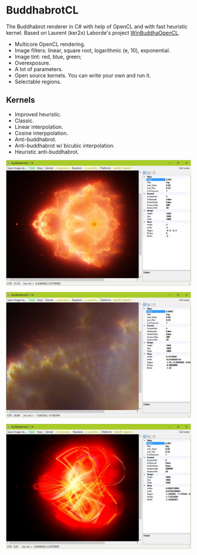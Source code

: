 # BuddhabrotCL

The Buddhabrot renderer in C# with help of OpenCL and with fast heuristic kernel. Based on Laurent (ker2x) Laborde's project [WinBuddhaOpenCL](https://github.com/ker2x/WinBuddhaOpenCL).

- Multicore OpenCL rendering.
- Image filters: linear, square root, logarithmic (e, 10), exponential.
- Image tint: red, blue, green;
- Overexposure.
- A lot of parameters.
- Open source kernels. You can write your own and run it.
- Selectable regions.


## Kernels

- Improved heuristic.
- Classic.
- Linear interpolation.
- Cosine interppolation.
- Anti-buddhabrot.
- Anti-buddhabrot w/ bicubic interpolation.
- Heuristic anti-buddhabrot.

![Buddhabrot](/doc/003.jpg)

![Zoom to region](/doc/002.jpg)

![Bicubic interpolation](/doc/001.jpg)
